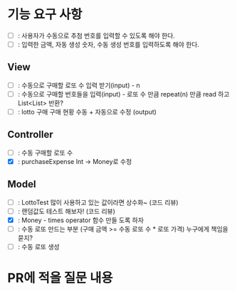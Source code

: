 # 기능 요구 사항
- [ ] : 사용자가 수동으로 추첨 번호를 입력할 수 있도록 해야 한다.
- [ ] : 입력한 금액, 자동 생성 숫자, 수동 생성 번호를 입력하도록 해야 한다.

## View
- [ ] : 수동으로 구매할 로또 수 입력 받기(input) - n
- [ ] : 수동으로 구매할 번호들을 입력(input) - 로또 수 만큼 repeat(n) 만큼 read 하고 List<List<Int>> 반환?
- [ ] : lotto 구매 구매 현황 수동 + 자동으로 수정 (output)

## Controller
- [ ] : 수동 구매할 로또 수  
- [x] : purchaseExpense Int -> Money로 수정
## Model
- [ ] : LottoTest 많이 사용하고 있는 값이라면 상수화~ (코드 리뷰)
- [ ] : 랜덤값도 테스트 해보자! (코드 리뷰)
- [x] : Money - times operator 함수 만들 도록 하자
- [ ] : 수동 로또 만드는 부분 (구매 금액 >= 수동 로또 수 * 로또 가격) 누구에게 책임을 묻지?
- [ ] : 수동 로또 생성

# PR에 적을 질문 내용
